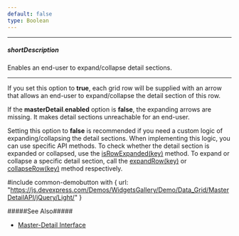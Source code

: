 ```yaml
---
default: false
type: Boolean
---
```

---
##### shortDescription
Enables an end-user to expand/collapse detail sections.

---
If you set this option to **true**, each grid row will be supplied with an arrow that allows an end-user to expand/collapse the detail section of this row.

If the **masterDetail**.**enabled** option is **false**, the expanding arrows are missing. It makes detail sections unreachable for an end-user.

Setting this option to **false** is recommended if you need a custom logic of expanding/collapsing the detail sections. When implementing this logic, you can use specific API methods. To check whether the detail section is expanded or collapsed, use the [isRowExpanded(key)](/api-reference/10%20UI%20Widgets/dxDataGrid/3%20Methods/isRowExpanded(key).md '/Documentation/ApiReference/UI_Widgets/dxDataGrid/Methods/#isRowExpandedkey') method. To expand or collapse a specific detail section, call the [expandRow(key)](/api-reference/10%20UI%20Widgets/dxDataGrid/3%20Methods/expandRow(key).md '/Documentation/ApiReference/UI_Widgets/dxDataGrid/Methods/#expandRowkey') or [collapseRow(key)](/api-reference/10%20UI%20Widgets/dxDataGrid/3%20Methods/collapseRow(key).md '/Documentation/ApiReference/UI_Widgets/dxDataGrid/Methods/#collapseRowkey') method respectively.

#include common-demobutton with {
    url: "https://js.devexpress.com/Demos/WidgetsGallery/Demo/Data_Grid/MasterDetailAPI/jQuery/Light/"
}

#####See Also#####
- [Master-Detail Interface](/concepts/05%20Widgets/DataGrid/60%20Master-Detail%20Interface '/Documentation/Guide/Widgets/DataGrid/Master-Detail_Interface/')